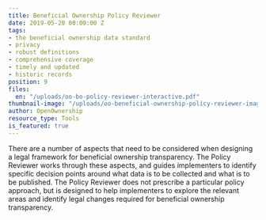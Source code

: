 ```yaml
---
title: Beneficial Ownership Policy Reviewer
date: 2019-05-20 00:00:00 Z
tags:
- the beneficial ownership data standard
- privacy
- robust definitions
- comprehensive coverage
- timely and updated
- historic records
position: 9
files:
  en: "/uploads/oo-bo-policy-reviewer-interactive.pdf"
thumbnail-image: "/uploads/oo-beneficial-ownership-policy-reviewer-image.JPG"
author: OpenOwnership
resource_type: Tools
is_featured: true
---
```


There are a number of aspects that need to be considered when designing a legal framework for beneficial ownership transparency. The Policy Reviewer works through these aspects, and guides implementers to identify specific decision points around what data is to be collected and what is to be published. The Policy Reviewer does not prescribe a particular policy approach, but is designed to help implementers to explore the relevant areas and identify legal changes required for beneficial ownership transparency.
